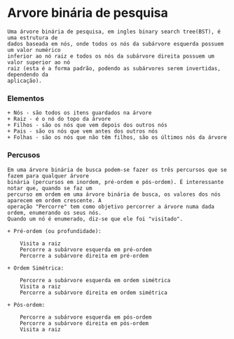 # Arvore binária de pesquisa
    Uma árvore binária de pesquisa, em ingles binary search tree(BST), é uma estrutura de
    dados baseada em nós, onde todos os nós da subárvore esquerda possuem um valor numérico
    inferior ao nó raiz e todos os nós da subárvore direita possuem um valor superior ao nó
    raiz (esta é a forma padrão, podendo as subárvores serem invertidas, dependendo da 
    aplicação).
 

### Elementos

    + Nós - são todos os itens guardados na árvore
    + Raiz - é o nó do topo da árvore
    + Filhos - são os nós que vem depois dos outros nós
    + Pais - são os nós que vem antes dos outros nós
    + Folhas - são os nós que não têm filhos, são os últimos nós da árvore

### Percusos

    Em uma árvore binária de busca podem-se fazer os três percursos que se fazem para qualquer árvore 
    binária (percursos em inordem, pré-ordem e pós-ordem). É interessante notar que, quando se faz um
    percurso em ordem em uma árvore binária de busca, os valores dos nós aparecem em ordem crescente. A 
    operação "Percorre" tem como objetivo percorrer a árvore numa dada ordem, enumerando os seus nós. 
    Quando um nó é enumerado, diz-se que ele foi "visitado". 

    + Pré-ordem (ou profundidade):

        Visita a raiz
        Percorre a subárvore esquerda em pré-ordem
        Percorre a subárvore direita em pré-ordem

    + Ordem Simétrica:

        Percorre a subárvore esquerda em ordem simétrica
        Visita a raiz
        Percorre a subárvore direita em ordem simétrica

    + Pós-ordem:

        Percorre a subárvore esquerda em pós-ordem
        Percorre a subárvore direita em pós-ordem
        Visita a raiz
